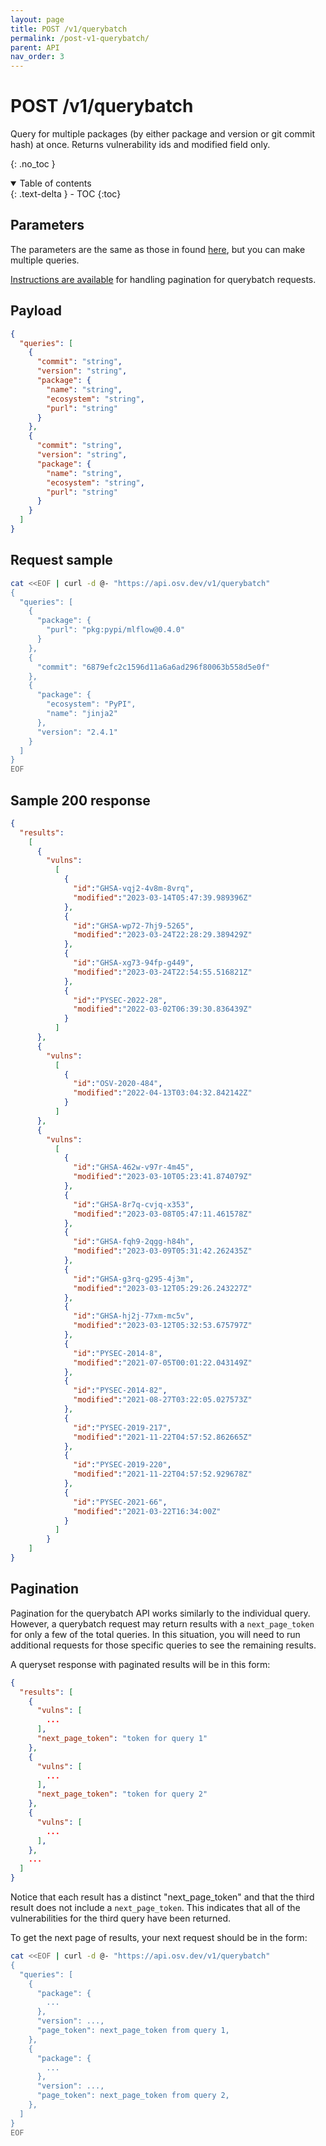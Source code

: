 ```yaml
---
layout: page
title: POST /v1/querybatch
permalink: /post-v1-querybatch/
parent: API
nav_order: 3
---
```

# POST /v1/querybatch
Query for multiple packages (by either package and version or git commit hash) at once. Returns vulnerability ids and modified field only. 

{: .no_toc }

<details open markdown="block">
  <summary>
    Table of contents
  </summary>
  {: .text-delta }
- TOC
{:toc}
</details>

## Parameters

The parameters are the same as those in found [here](post-v1-query.md#parameters), but you can make multiple queries.

[Instructions are available](#pagination) for handling pagination for querybatch requests. 

## Payload
```json
{
  "queries": [
    {
      "commit": "string",
      "version": "string",
      "package": {
        "name": "string",
        "ecosystem": "string",
        "purl": "string"
      }
    }, 
    {
      "commit": "string",
      "version": "string",
      "package": {
        "name": "string",
        "ecosystem": "string",
        "purl": "string"
      }
    }
  ]
}
```

## Request sample

```bash
cat <<EOF | curl -d @- "https://api.osv.dev/v1/querybatch"
{
  "queries": [
    {
      "package": {
        "purl": "pkg:pypi/mlflow@0.4.0"
      }
    },
    {
      "commit": "6879efc2c1596d11a6a6ad296f80063b558d5e0f"
    },
    {
      "package": {
        "ecosystem": "PyPI",
        "name": "jinja2"
      },
      "version": "2.4.1"
    }
  ]
}
EOF
```

## Sample 200 response 
```json
{
  "results":
    [
      {
        "vulns":
          [
            {
              "id":"GHSA-vqj2-4v8m-8vrq",
              "modified":"2023-03-14T05:47:39.989396Z"
            },
            {
              "id":"GHSA-wp72-7hj9-5265",
              "modified":"2023-03-24T22:28:29.389429Z"
            },
            {
              "id":"GHSA-xg73-94fp-g449",
              "modified":"2023-03-24T22:54:55.516821Z"
            },
            {
              "id":"PYSEC-2022-28",
              "modified":"2022-03-02T06:39:30.836439Z"
            }
          ]
      },
      {
        "vulns":
          [
            {
              "id":"OSV-2020-484",
              "modified":"2022-04-13T03:04:32.842142Z"
            }
          ]
      },
      {
        "vulns":
          [
            {
              "id":"GHSA-462w-v97r-4m45",
              "modified":"2023-03-10T05:23:41.874079Z"
            },
            {
              "id":"GHSA-8r7q-cvjq-x353",
              "modified":"2023-03-08T05:47:11.461578Z"
            },
            {
              "id":"GHSA-fqh9-2qgg-h84h",
              "modified":"2023-03-09T05:31:42.262435Z"
            },
            {
              "id":"GHSA-g3rq-g295-4j3m",
              "modified":"2023-03-12T05:29:26.243227Z"
            },
            {
              "id":"GHSA-hj2j-77xm-mc5v",
              "modified":"2023-03-12T05:32:53.675797Z"
            },
            {
              "id":"PYSEC-2014-8",
              "modified":"2021-07-05T00:01:22.043149Z"
            },
            {
              "id":"PYSEC-2014-82",
              "modified":"2021-08-27T03:22:05.027573Z"
            },
            {
              "id":"PYSEC-2019-217",
              "modified":"2021-11-22T04:57:52.862665Z"
            },
            {
              "id":"PYSEC-2019-220",
              "modified":"2021-11-22T04:57:52.929678Z"
            },
            {
              "id":"PYSEC-2021-66",
              "modified":"2021-03-22T16:34:00Z"
            }
          ]
        }
    ]
}
```

## Pagination

Pagination for the querybatch API works similarly to the individual query. However, a querybatch request may return results with a `next_page_token` for only a few of the total queries. In this situation, you will need to run additional requests  for those specific queries to see the remaining results.

A queryset response with paginated results will be in this form:

```json
{
  "results": [
    {
      "vulns": [
        ...
      ],
      "next_page_token": "token for query 1"
    },
    {
      "vulns": [
        ...
      ],
      "next_page_token": "token for query 2"
    },
    {
      "vulns": [
        ...
      ],
    },
    ...
  ]
}
```
Notice that each result has a distinct "next_page_token" and that the third result does not include a `next_page_token`. This indicates that all of the vulnerabilities for the third query have been returned. 

To get the next page of results, your next request should be in the form:

```bash
cat <<EOF | curl -d @- "https://api.osv.dev/v1/querybatch"
{
  "queries": [
    {
      "package": {
        ...
      },
      "version": ..., 
      "page_token": next_page_token from query 1,
    },
    {
      "package": {
        ...
      },
      "version": ...,
      "page_token": next_page_token from query 2,
    },
  ]
}
EOF
```